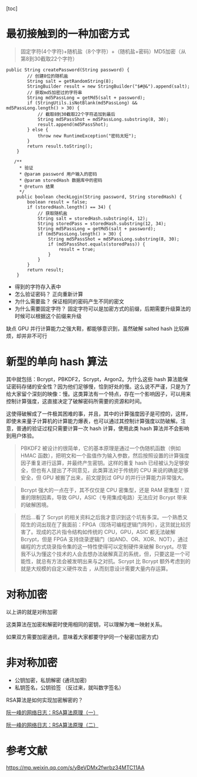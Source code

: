 [toc]
# 最初接触到的一种加密方式

> 固定字符(4个字符)+随机盐（8个字符）+（随机盐+密码）MD5加密（从第8到30截取22个字符）
```
public String createPassword(String password) {
        // 创建8位的随机盐
        String salt = getRandomString(8);
        StringBuilder result = new StringBuilder("$#@&").append(salt);
        // 获取md5加密过的字符串
        String md5PassLong = getMd5(salt + password);
        if (StringUtils.isNotBlank(md5PassLong) && md5PassLong.length() > 30) {
            // 截取8到30截取22个字符追加到最后
            String md5PassShot = md5PassLong.substring(8, 30);
            result.append(md5PassShot);
        } else {
            throw new RuntimeException("密码太短");
        }
        return result.toString();
    }
```
```
   /**
     * 验证
     * @param password 用户输入的密码
     * @param storedHash 数据库中的密码
     * @return 结果
     */
    public boolean checkLogin(String password, String storedHash) {
        boolean result = false;
        if (storedHash.length() == 34) {
            // 获取随机盐
            String salt = storedHash.substring(4, 12);
            String storedPass = storedHash.substring(12, 34);
            String md5PassLong = getMd5(salt + password);
            if (md5PassLong.length() > 30) {
                String md5PassShot = md5PassLong.substring(8, 30);
                if (md5PassShot.equals(storedPass)) {
                    result = true;
                }
            }
        }
        return result;
    }
```

* 得到的字符存入表中
* 怎么验证密码？ 正向重新计算
* 为什么需要盐？ 保证相同的密码产生不同的密文
* 为什么需要固定字符？ 固定字符可以是加密方式的前缀，后期需要升级算法的时候可以根据这个前缀来升级

缺点
GPU 并行计算能力之强大鞋，都能够意识到，虽然破解 salted hash 比较麻烦，却并非不可行

# 新型的单向 hash 算法
其中就包括：Bcrypt，PBKDF2，Scrypt，Argon2。为什么这些 hash 算法能保证密码存储的安全性？因为他们足够慢，恰到好处的慢。这么说不严谨，只是为了给大家留个深刻的映像：慢。这类算法有一个特点，存在一个影响因子，可以用来控制计算强度，这直接决定了破解密码所需要的资源和时间。  

这使得破解成了一件极其困难的事，并且，其中的计算强度因子是可控的，这样，即使未来量子计算机的计算能力爆表，也可以通过其控制计算强度以防破解。注意，普通的验证过程只需要计算一次 hash 计算，使用此类 hash 算法并不会影响到用户体验。

> PBKDF2 被设计的很简单，它的基本原理是通过一个伪随机函数（例如 HMAC 函数），把明文和一个盐值作为输入参数，然后按照设置的计算强度因子重复进行运算，并最终产生密钥。这样的重复 hash 已经被认为足够安全，但也有人提出了不同意见，此类算法对于传统的 CPU 来说的确是足够安全，但 GPU 被搬了出来，前文提到过 GPU 的并行计算能力非常强大。

> Bcrypt 强大的一点在于，其不仅仅是 CPU 密集型，还是 RAM 密集型！双重的限制因素，导致 GPU，ASIC（专用集成电路）无法应对 Bcrypt 带来的破解困境。

> 然后…看了 Scrypt 的相关资料之后我才意识到这个坑有多深。一个熟悉又陌生的词出现在了我面前：FPGA（现场可编程逻辑门阵列），这货就比较厉害了。现成的芯片指令结构如传统的 CPU，GPU，ASIC 都无法破解 Bcrypt，但是 FPGA 支持烧录逻辑门（如AND、OR、XOR、NOT），通过编程的方式烧录指令集的这一特性使得可以定制硬件来破解 Bcrypt。尽管我不认为懂这个技术的人会去想办法破解真正的系统，但，只要这是一个可能性，就总有方法会被发明出来与之对抗。Scrypt 比 Bcrypt 额外考虑到的就是大规模的自定义硬件攻击 ，从而刻意设计需要大量内存运算。

# 对称加密
以上讲的就是对称加密

这类算法在加密和解密时使用相同的密钥，可以理解为唯一映射关系。

如果双方需要加密通讯，意味着大家都要守护同一个秘密(加密方式)

# 非对称加密

* 公钥加密，私钥解密  (通讯加密)
* 私钥签名，公钥验签 （反过来，就叫数字签名）
 
RSA算法是如何实现加密解密的？


[阮一峰的网络日志：RSA算法原理（一）](http://www.ruanyifeng.com/blog/2013/06/rsa_algorithm_part_one.html)


[阮一峰的网络日志：RSA算法原理（二）](http://www.ruanyifeng.com/blog/2013/07/rsa_algorithm_part_two.html)

# 参考文献
https://mp.weixin.qq.com/s/yBeVDMx2fwrbz34MTC11AA